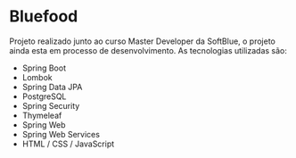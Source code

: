 # Bluefood
Projeto realizado junto ao curso Master Developer da SoftBlue, o projeto ainda esta em processo de desenvolvimento.
 As tecnologias utilizadas são:
 
 - Spring Boot
 - Lombok
 - Spring Data JPA
 - PostgreSQL
 - Spring Security
 - Thymeleaf
 - Spring Web
 - Spring Web Services
 - HTML / CSS / JavaScript
